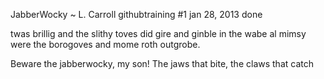 JabberWocky ~ L. Carroll
githubtraining #1
jan 28, 2013
done

twas brillig and the slithy toves
did gire and ginble in the wabe 
al mimsy were the borogoves
and mome roth outgrobe.

Beware the jabberwocky, my son!
The jaws that bite, the claws that catch
